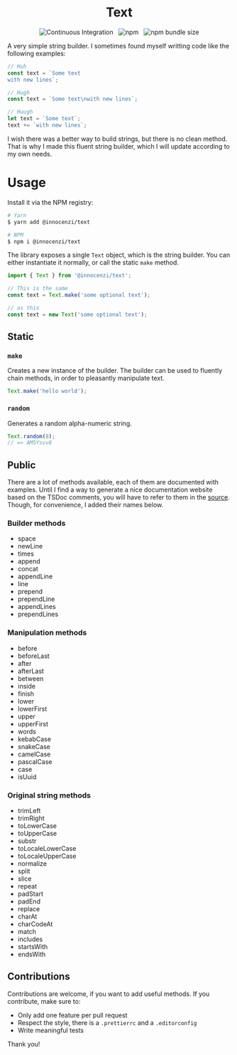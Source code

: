 <p align="center">
  <h1 align="center">Text</h1>
  <p align="center">
    <img alt="Continuous Integration" src="https://github.com/innocenzi/text/workflows/CI/badge.svg"> 
  &nbsp;
    <img alt="npm" src="https://img.shields.io/npm/v/@innocenzi/text?color=32c854">
  &nbsp;
    <img alt="npm bundle size" src="https://img.shields.io/bundlephobia/minzip/@innocenzi/text?label=size&color=32c854"> 
  </p>
<p>

A very simple string builder. I sometimes found myself writting code like the following examples:

```js
// Huh
const text = `Some text
with new lines`;

// Hugh
const text = `Some text\nwith new lines`;

// Huugh
let text = `Some text`;
text += `with new lines`;
```

I wish there was a better way to build strings, but there is no clean method. That is why I made this fluent string builder, which I will update according to my own needs.

# Usage

Install it via the NPM registry:

```bash
# Yarn
$ yarn add @innocenzi/text

# NPM
$ npm i @innocenzi/text
```

The library exposes a single `Text` object, which is the string builder. You can either instantiate it normally, or call the static `make` method.

```js
import { Text } from '@innocenzi/text';

// This is the same
const text = Text.make('some optional text');

// as this
const text = new Text('some optional text');
```

## Static

### `make`

Creates a new instance of the builder. The builder can be used to fluently chain methods, in order to pleasantly manipulate text.

```js
Text.make('hello world');
```

### `random`

Generates a random alpha-numeric string.

```js
Text.random(8);
// => AM5Ysvv8
```

## Public

There are a lot of methods available, each of them are documented with examples. Until I find a way to generate a nice documentation website based on the TSDoc comments, you will have to refer to them in the [source](src/Text.ts). Though, for convenience, I added their names below.

### Builder methods

- space
- newLine
- times
- append
- concat
- appendLine
- line
- prepend
- prependLine
- appendLines
- prependLines

### Manipulation methods

- before
- beforeLast
- after
- afterLast
- between
- inside
- finish
- lower
- lowerFirst
- upper
- upperFirst
- words
- kebabCase
- snakeCase
- camelCase
- pascalCase
- case
- isUuid

### Original string methods

- trimLeft
- trimRight
- toLowerCase
- toUpperCase
- substr
- toLocaleLowerCase
- toLocaleUpperCase
- normalize
- split
- slice
- repeat
- padStart
- padEnd
- replace
- charAt
- charCodeAt
- match
- includes
- startsWith
- endsWith

## Contributions

Contributions are welcome, if you want to add useful methods. If you contribute, make sure to:

- Only add one feature per pull request
- Respect the style, there is a `.prettierrc` and a `.editorconfig`
- Write meaningful tests

Thank you!

